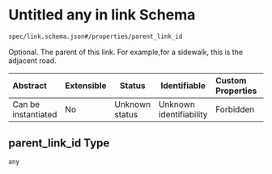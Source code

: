 # Untitled any in link Schema

```txt
spec/link.schema.json#/properties/parent_link_id
```

Optional. The parent of this link. For example,for a sidewalk, this is the adjacent road.


| Abstract            | Extensible | Status         | Identifiable            | Custom Properties | Additional Properties | Access Restrictions | Defined In                                                              |
| :------------------ | ---------- | -------------- | ----------------------- | :---------------- | --------------------- | ------------------- | ----------------------------------------------------------------------- |
| Can be instantiated | No         | Unknown status | Unknown identifiability | Forbidden         | Allowed               | none                | [link.schema.json\*](../../out/link.schema.json "open original schema") |

## parent_link_id Type

`any`
